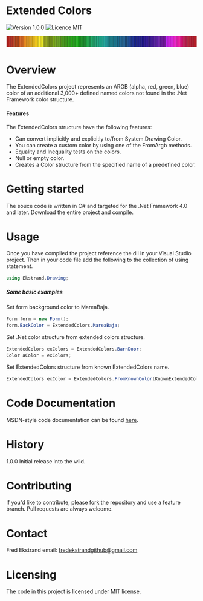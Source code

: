 
# Extended Colors

![Version 1.0.0](https://img.shields.io/badge/Version-1.0.0-brightgreen.svg) ![Licence MIT](https://img.shields.io/badge/Licence-MIT-blue.svg)

![Project image](https://github.com/FredEkstrand/ImageFiles/raw/master/ColorChips/ProjectImage.PNG)

# Overview
The ExtendedColors project represents an ARGB (alpha, red, green, blue) color of an additional 3,000+ defined named colors not found in the .Net Framework color structure.

#### Features
The ExtendedColors structure have the following features:
* Can convert implicitly and explicitly to/from System.Drawing Color.
* You can create a custom color by using one of the FromArgb methods.
* Equality and Inequality tests on the colors.
* Null or empty color.
* Creates a Color structure from the specified name of a predefined color.

# Getting started
The souce code is written in C# and targeted for the .Net Framework 4.0 and later. Download the entire project and compile.

# Usage
Once you have compiled the project reference the dll in your Visual Studio project.
Then in your code file add the following to the collection of using statement.

```csharp
using Ekstrand.Drawing;
```
##### Some basic examples
Set form background color to MareaBaja.
```csharp
Form form = new Form();
form.BackColor = ExtendedColors.MareaBaja;
```
Set .Net color structure from extended colors structure.
```csharp
ExtendedColors exColors = ExtendedColors.BarnDoor;
Color aColor = exColors;
```
Set ExtendedColors structure from known ExtendedColors name.
```csharp
ExtendedColors exColor = ExtendedColors.FromKnownColor(KnownExtendedColors.PlymouthBlue);
```

# Code Documentation
MSDN-style code documentation can be found [here](http://fredekstrand.github.io/ColorChart).

# History
 1.0.0 Initial release into the wild.

# Contributing

If you'd like to contribute, please fork the repository and use a feature
branch. Pull requests are always welcome.

# Contact
Fred Ekstrand
email: fredekstrandgithub@gmail.com

# Licensing

The code in this project is licensed under MIT license.
